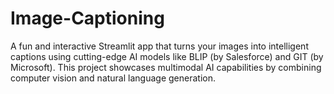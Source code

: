 # Image-Captioning
A fun and interactive Streamlit app that turns your images into intelligent captions using cutting-edge AI models like BLIP (by Salesforce) and GIT (by Microsoft). This project showcases multimodal AI capabilities by combining computer vision and natural language generation.
